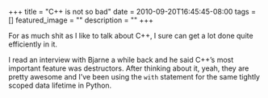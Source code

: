 +++
title =  "C++ is not so bad"
date = 2010-09-20T16:45:45-08:00
tags = []
featured_image = ""
description = ""
+++

For as much shit as I like to talk about C++, I sure can get a lot done quite efficiently in it.

I read an interview with Bjarne a while back and he said C++’s most important feature was destructors. After thinking about it, yeah, they are pretty awesome and I’ve been using the `with` statement for the same tightly scoped data lifetime in Python.
